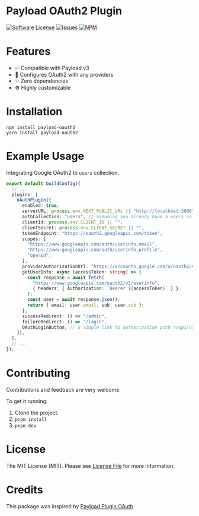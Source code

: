 # Payload OAuth2 Plugin

<a href="LICENSE">
  <img src="https://img.shields.io/badge/license-MIT-brightgreen.svg" alt="Software License" />
</a>
<a href="https://github.com/wilsonle/payload-oauth2/issues">
  <img src="https://img.shields.io/github/issues/wilsonle/payload-oauth2.svg" alt="Issues" />
</a>
<a href="https://npmjs.org/package/payload-oauth2">
  <img src="https://img.shields.io/npm/v/payload-oauth2.svg?style=flat-squar" alt="NPM" />
</a>

# Features

- ✅ Compatible with Payload v3
- 🔐 Configures OAuth2 with any providers
- ✨ Zero dependencies
- ⚙ Highly customizable

# Installation

```
npm install payload-oauth2
yarn install payload-oauth2
```

# Example Usage

Integrating Google OAuth2 to `users` collection.

```ts
export default buildConfig({
  // ...
  plugins: [
    oAuthPlugin({
      enabled: true,
      serverURL: process.env.NEXT_PUBLIC_URL || "http://localhost:3000",
      authCollection: "users", // assuming you already have a users collection with auth enabled
      clientId: process.env.CLIENT_ID || "",
      clientSecret: process.env.CLIENT_SECRET || "",
      tokenEndpoint: "https://oauth2.googleapis.com/token",
      scopes: [
        "https://www.googleapis.com/auth/userinfo.email",
        "https://www.googleapis.com/auth/userinfo.profile",
        "openid",
      ],
      providerAuthorizationUrl: "https://accounts.google.com/o/oauth2/v2/auth",
      getUserInfo: async (accessToken: string) => {
        const response = await fetch(
          "https://www.googleapis.com/oauth2/v3/userinfo",
          { headers: { Authorization: `Bearer ${accessToken}` } }
        );
        const user = await response.json();
        return { email: user.email, sub: user.sub };
      },
      successRedirect: () => "/admin",
      failureRedirect: () => "/login",
      OAuthLoginButton, // a simple link to authorization path (/api/users/oauth/authorize)
    }),
  ],
  // ...
});
```

# Contributing

Contributions and feedback are very welcome.

To get it running:

1. Clone the project.
2. `pnpm install`
3. `pnpm dev`

# License

The MIT License (MIT). Please see [License File](LICENSE) for more information.

# Credits

This package was inspired by [Payload Plugin OAuth](https://github.com/thgh/payload-plugin-oauth)
